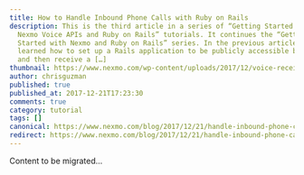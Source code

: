 ```yaml
---
title: How to Handle Inbound Phone Calls with Ruby on Rails
description: This is the third article in a series of “Getting Started with
  Nexmo Voice APIs and Ruby on Rails” tutorials. It continues the “Getting
  Started with Nexmo and Ruby on Rails” series. In the previous article, you
  learned how to set up a Rails application to be publicly accessible by Nexmo
  and then receive a […]
thumbnail: https://www.nexmo.com/wp-content/uploads/2017/12/voice-receive-call-ruby.png
author: chrisguzman
published: true
published_at: 2017-12-21T17:23:30
comments: true
category: tutorial
tags: []
canonical: https://www.nexmo.com/blog/2017/12/21/handle-inbound-phone-calls-ruby-rails-dr
redirect: https://www.nexmo.com/blog/2017/12/21/handle-inbound-phone-calls-ruby-rails-dr
---
```

Content to be migrated...